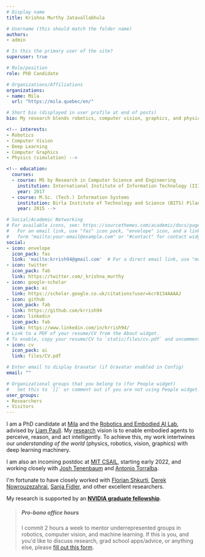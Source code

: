 ```yaml
---
# Display name
title: Krishna Murthy Jatavallabhula

# Username (this should match the folder name)
authors:
- admin

# Is this the primary user of the site?
superuser: true

# Role/position
role: PhD Candidate

# Organizations/Affiliations
organizations:
- name: Mila
  url: "https://mila.quebec/en/"

# Short bio (displayed in user profile at end of posts)
bio: My research blends robotics, computer vision, graphics, and physics with deep learning.

<!-- interests:
- Robotics
- Computer Vision
- Deep Learning
- Computer Graphics
- Physics (simulation) -->

<!-- education:
  courses:
  - course: MS by Research in Computer Science and Engineering
    institution: International Institute of Information Technology (IIIT), Hyderabad, India.
    year: 2017
  - course: M.Sc. (Tech.) Information Systems
    institution: Birla Institute of Technology and Science (BITS) Pilani, India.
    year: 2015 -->

# Social/Academic Networking
# For available icons, see: https://sourcethemes.com/academic/docs/page-builder/#icons
#   For an email link, use "fas" icon pack, "envelope" icon, and a link in the
#   form "mailto:your-email@example.com" or "#contact" for contact widget.
social:
- icon: envelope
  icon_pack: fas
  link: 'mailto:krrish94@gmail.com'  # For a direct email link, use "mailto:krrish94@gmail.com". Else use "#contact".
- icon: twitter
  icon_pack: fab
  link: https://twitter.com/_krishna_murthy
- icon: google-scholar
  icon_pack: ai
  link: https://scholar.google.co.uk/citations?user=kcr8134AAAAJ
- icon: github
  icon_pack: fab
  link: https://github.com/krrish94
- icon: linkedin
  icon_pack: fab
  link: https://www.linkedin.com/in/krrish94/
# Link to a PDF of your resume/CV from the About widget.
# To enable, copy your resume/CV to `static/files/cv.pdf` and uncomment the lines below.
- icon: cv
  icon_pack: ai
  link: files/CV.pdf

# Enter email to display Gravatar (if Gravatar enabled in Config)
email: ""

# Organizational groups that you belong to (for People widget)
#   Set this to `[]` or comment out if you are not using People widget.
user_groups:
- Researchers
- Visitors
---
```


I am a PhD candidate at [Mila](https://mila.quebec/en/) and the [Robotics and Embodied AI Lab](http://montrealrobotics.ca/), advised by [Liam Paull](http://liampaull.ca/). My [research](#publications) vision is to enable embodied agents to perceive, reason, and act intelligently. To achieve this, my work intertwines our _understanding of the world_ (physics, robotics, vision, graphics) with deep learning machinery.

I am also an incoming postdoc at [MIT CSAIL](https://www.csail.mit.edu/), starting early 2022, and working closely with [Josh Tenenbaum](http://web.mit.edu/cocosci/josh.html) and [Antonio Torralba](https://web.mit.edu/torralba/www/).

I'm fortunate to have closely worked with [Florian Shkurti](https://www.cs.toronto.edu/~florian/), [Derek Nowrouzezahrai](http://www.cim.mcgill.ca/~derek/), [Sanja Fidler](http://www.cs.toronto.edu/~fidler/), and other excellent researchers.

My research is supported by an [**NVIDIA graduate fellowship**](https://blogs.nvidia.com/blog/2020/12/04/graduate-fellowships-gpu-computing-research/).


> ##### Pro-bono office hours
> I commit 2 hours a week to mentor underrepresented groups in robotics, computer vision, and machine learning. If this is you, and you'd like to discuss research, grad school apps/advice, or anything else, please [fill out this form](https://docs.google.com/forms/d/e/1FAIpQLSc5F-ZuxaeJn6W4oQKDvuItXE7OuV2s0s0vZXE1QB5EzizbwQ/viewform?usp=sf_link).
